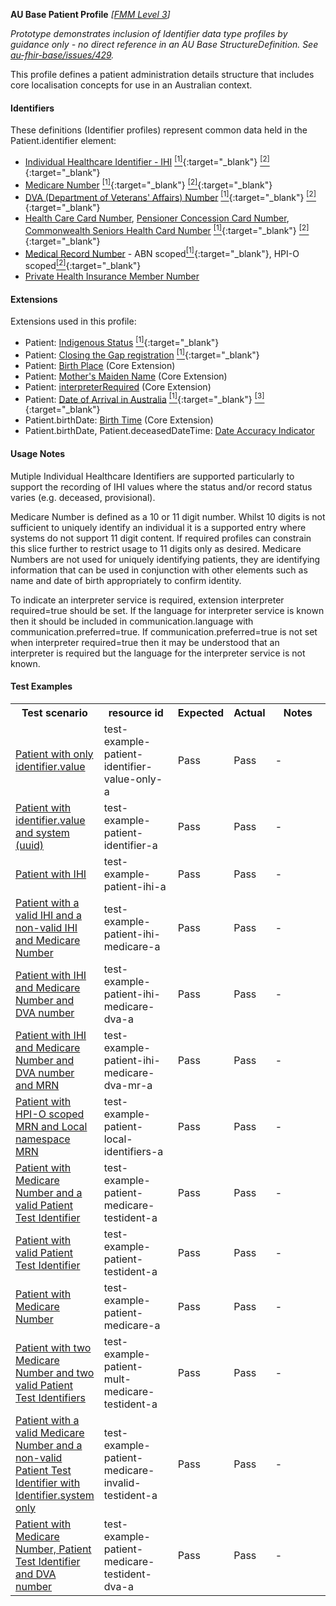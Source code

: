 **AU Base Patient Profile** *[[FMM Level 3](guidance.html)]*

_Prototype demonstrates inclusion of Identifier data type profiles by guidance only - no direct reference in an AU Base StructureDefinition. See [au-fhir-base/issues/429](https://github.com/hl7au/au-fhir-base/issues/429)._

This profile defines a patient administration details structure that includes core localisation concepts for use in an Australian context.

#### Identifiers
These definitions (Identifier profiles) represent common data held in the Patient.identifier element:
* [Individual Healthcare Identifier - IHI](StructureDefinition-au-ihinumber.html) [<sup>[1]</sup>](http://ns.electronichealth.net.au/id/hi/ihi/1.0/index.html){:target="_blank"} [<sup>[2]</sup>](http://meteor.aihw.gov.au/content/index.phtml/itemId/432495){:target="_blank"}
* [Medicare Number](StructureDefinition-au-medicarecardnumber) [<sup>[1]</sup>](http://ns.electronichealth.net.au/id/medicare-number/index.html){:target="_blank"} [<sup>[2]</sup>](http://meteor.aihw.gov.au/content/index.phtml/itemId/270101){:target="_blank"}
* [DVA (Department of Veterans' Affairs) Number](StructureDefinition-au-dvanumber) [<sup>[1]</sup>](http://ns.electronichealth.net.au/id/dva/index.html){:target="_blank"} [<sup>[2]</sup>](http://meteor.aihw.gov.au/content/index.phtml/itemId/339127){:target="_blank"}
* [Health Care Card Number](StructureDefinition-au-tbd.html), [Pensioner Concession Card Number](StructureDefinition-au-tbd.html), [Commonwealth Seniors Health Card Number](StructureDefinition-au-tbd.html) [<sup>[1]</sup>](http://ns.electronichealth.net.au/id/centrelink-customer-reference-number/index.html){:target="_blank"} [<sup>[2]</sup>](http://meteor.aihw.gov.au/content/index.phtml/itemId/270098){:target="_blank"}
* [Medical Record Number](StructureDefinition-au-medicalrecordnumber.html) - ABN scoped[<sup>[1]</sup>](http://ns.electronichealth.net.au/id/abn-scoped/medicalrecord/1.0/index.html){:target="_blank"}, HPI-O scoped[<sup>[2]</sup>](http://ns.electronichealth.net.au/id/hpio-scoped/medicalrecord/1.0/index.html){:target="_blank"}
* [Private Health Insurance Member Number](StructureDefinition-au-tbd.html)

#### Extensions
Extensions used in this profile:
* Patient: [Indigenous Status](http://hl7.org.au/fhir/StructureDefinition/indigenous-status) [<sup>[1]</sup>](http://meteor.aihw.gov.au/content/index.phtml/itemId/602543){:target="_blank"}
* Patient: [Closing the Gap registration](http://hl7.org.au/fhir/StructureDefinition/closing-the-gap-registration) [<sup>[1]</sup>](http://meteor.aihw.gov.au/content/index.phtml/itemId/603679){:target="_blank"}
* Patient: [Birth Place](http://hl7.org/fhir/StructureDefinition/birthPlace) (Core Extension)
* Patient: [Mother's Maiden Name](http://hl7.org/fhir/StructureDefinition/patient-mothersMaidenName) (Core Extension)
* Patient: [interpreterRequired](http://hl7.org/fhir/StructureDefinition/patient-interpreterRequired) (Core Extension)
* Patient: [Date of Arrival in Australia](http://hl7.org.au/fhir/StructureDefinition/date-of-arrival) [<sup>[1]</sup>](https://www.abs.gov.au/AUSSTATS/abs@.nsf/Lookup/1200.0.55.007Main+Features12014,%20Version%201.5?OpenDocument){:target="_blank"} [<sup>[3]</sup>](https://meteor.aihw.gov.au/content/index.phtml/itemId/269447){:target="_blank"}
* Patient.birthDate: [Birth Time](http://hl7.org/fhir/STU3/extension-patient-birthtime.html) (Core Extension)
* Patient.birthDate, Patient.deceasedDateTime: [Date Accuracy Indicator](http://hl7.org.au/fhir/StructureDefinition/date-accuracy-indicator)

#### Usage Notes
Mutiple Individual Healthcare Identifiers are supported particularly to support the recording of IHI values where the status and/or record status varies (e.g. deceased, provisional).

Medicare Number is defined as a 10 or 11 digit number. Whilst 10 digits is not sufficient to uniquely identify an individual it is a supported entry where systems do not support 11 digit content. If required profiles can constrain this slice further to restrict usage to 11 digits only as desired.
Medicare Numbers are not used for uniquely identifying patients, they are identifying information that can be used in conjunction with other elements such as name and date of birth appropriately to confirm identity.

To indicate an interpreter service is required, extension interpreter required=true should be set. If the language for interpreter service is known then it should be included in communication.language with communication.preferred=true. If communication.preferred=true is not set when interpreter required=true then it may be understood that an interpreter is required but the language for the interpreter service is not known.

#### Test Examples

<table class="list" style="width:100%">
    <colgroup>
       <col span="1" style="width: 19%;"/>
       <col span="1" style="width: 25%;"/>
       <col span="1" style="width: 10%;"/>
       <col span="1" style="width: 10%;"/>
       <col span="1" style="width: 20%;"/>
    </colgroup>
	<tbody>
      <tr>
        <th>Test scenario</th>
        <th>resource id</th>
        <th>Expected</th>
        <th>Actual</th>
		<th>Notes</th>
      </tr>
      <tr>
        <td><a href="Patient-test-example-patient-identifier-value-only-a.html">Patient with only identifier.value</a></td>
        <td>test-example-patient-identifier-value-only-a</td>
        <td>Pass</td>
        <td>Pass</td>
        <td>-</td>
      </tr>
      <tr>
        <td><a href="Patient-test-example-patient-identifier-a.html">Patient with identifier.value and system (uuid)</a></td>
        <td>test-example-patient-identifier-a</td>
        <td>Pass</td>
        <td>Pass</td>
        <td>-</td>
      </tr>
      <tr>
        <td><a href="Patient-test-example-patient-ihi-a.html">Patient with IHI</a></td>
        <td>test-example-patient-ihi-a</td>
        <td>Pass</td>
        <td>Pass</td>
        <td>-</td>
      </tr>
      <tr>
        <td><a href="Patient-test-example-patient-ihi-medicare-a.html">Patient with a valid IHI and a non-valid IHI and Medicare Number</a></td>
        <td>test-example-patient-ihi-medicare-a</td>
        <td>Pass</td>
        <td>Pass</td>
        <td>-</td>
      </tr>
      <tr>
        <td><a href="Patient-test-example-patient-ihi-medicare-dva-a.html">Patient with IHI and Medicare Number and DVA number</a></td>
        <td>test-example-patient-ihi-medicare-dva-a</td>
        <td>Pass</td>
        <td>Pass</td>
        <td>-</td>
      </tr>
      <tr>
        <td><a href="Patient-test-example-patient-ihi-medicare-dva-mr-a.html">Patient with IHI and Medicare Number and DVA number and MRN</a></td>
        <td>test-example-patient-ihi-medicare-dva-mr-a</td>
        <td>Pass</td>
        <td>Pass</td>
        <td>-</td>
      </tr>
      <tr>
        <td><a href="Patient-test-example-patient-local-identifiers-a.html">Patient with HPI-O scoped MRN and Local namespace MRN</a></td>
        <td>test-example-patient-local-identifiers-a</td>
        <td>Pass</td>
        <td>Pass</td>
        <td>-</td>
      </tr>
      <tr>
        <td><a href="Patient-test-example-patient-medicare-testident-a.html">Patient with Medicare Number and a valid Patient Test Identifier</a></td>
        <td>test-example-patient-medicare-testident-a</td>
        <td>Pass</td>
        <td>Pass</td>
        <td>-</td>
      </tr>
      <tr>
        <td><a href="Patient-test-example-patient-testident-a.html">Patient with valid Patient Test Identifier</a></td>
        <td>test-example-patient-testident-a</td>
        <td>Pass</td>
        <td>Pass</td>
        <td>-</td>
      </tr>
      <tr>
        <td><a href="Patient-test-example-patient-medicare-a.html">Patient with Medicare Number</a></td>
        <td>test-example-patient-medicare-a</td>
        <td>Pass</td>
        <td>Pass</td>
        <td>-</td>
      </tr>
      <tr>
        <td><a href="Patient-test-example-patient-mult-medicare-testident-a.html">Patient with two Medicare Number and two valid Patient Test Identifiers</a></td>
        <td>test-example-patient-mult-medicare-testident-a</td>
        <td>Pass</td>
        <td>Pass</td>
        <td>-</td>
      </tr>
      <tr>
        <td><a href="Patient-test-example-patient-medicare-invalid-testident-a.html">Patient with a valid Medicare Number and a non-valid Patient Test Identifier with Identifier.system only</a></td>
        <td>test-example-patient-medicare-invalid-testident-a</td>
        <td>Pass</td>
        <td>Pass</td>
        <td>-</td>
      </tr>
      <tr>
        <td><a href="Patient-test-example-patient-medicare-testident-dva-a.html">Patient with Medicare Number, Patient Test Identifier and DVA number</a></td>
        <td>test-example-patient-medicare-testident-dva-a</td>
        <td>Pass</td>
        <td>Pass</td>
        <td>-</td>
      </tr>
    </tbody>
</table>
